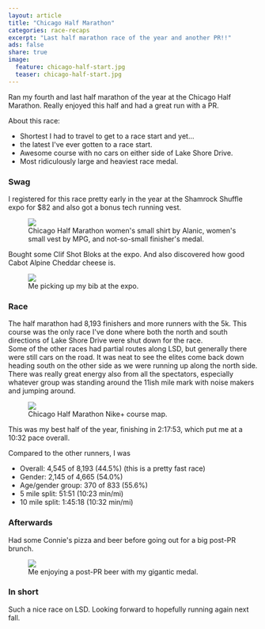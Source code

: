 ```yaml
---
layout: article
title: "Chicago Half Marathon"
categories: race-recaps
excerpt: "Last half marathon race of the year and another PR!!"
ads: false
share: true
image:
  feature: chicago-half-start.jpg
  teaser: chicago-half-start.jpg
---
```


Ran my fourth and last half marathon of the year at the Chicago Half Marathon.
Really enjoyed this half and had a great run with a PR.
 
About this race:

* Shortest I had to travel to get to a race start and yet...
* the latest I've ever gotten to a race start.
* Awesome course with no cars on either side of Lake Shore Drive.
* Most ridiculously large and heaviest race medal.

### Swag

I registered for this race pretty early in the year at the Shamrock Shuffle
expo for $82 and also got a bonus tech running vest. 

<figure class="half">
	<img src="{{ site.url}}/images/chicago-half-swag.jpg">
	<figcaption> 
Chicago Half Marathon women's small shirt by Alanic, women's small vest by MPG, and
not-so-small finisher's medal.
</figcaption>
</figure>

Bought some Clif Shot Bloks at the expo.  And also discovered how good Cabot Alpine
Cheddar cheese is.

<figure class="half">
	<img src="{{ site.url}}/images/chicago-half-expo.jpg">
	<figcaption> 
Me picking up my bib at the expo.
</figcaption>
</figure>


### Race

The half marathon had 8,193 finishers and more runners with the 5k.  This course was the only race I've
done where both the north and south directions of Lake Shore Drive were shut down for the race.  
Some of the other races had partial routes along LSD, but generally there were still cars on the road.
It was
neat to see the elites come back down heading south on the other side as we were running up along the
north side.  There was really great energy also from all the spectators, especially whatever group was
standing around the 11ish mile mark with noise makers and jumping around.  

<figure>
        <img src="{{ site.url }}/images/chicago-half-course.jpg">
        <figcaption>Chicago Half Marathon Nike+ course map. </figcaption>
</figure>

This was my best half of the year, finishing in 2:17:53, which put me at a 10:32 pace overall.

Compared to the other runners, I was

* Overall: 4,545 of 8,193 (44.5%) (this is a pretty fast race) 
* Gender: 2,145 of 4,665 (54.0%) 
* Age/gender group: 370 of 833 (55.6%) 
* 5 mile split: 51:51 (10:23 min/mi)
* 10 mile split: 1:45:18 (10:32 min/mi)

### Afterwards

Had some Connie's pizza and beer before going out for a big post-PR brunch.

<figure class="half">
        <img src="{{ site.url }}/images/chicago-half-finish.jpg">
        <figcaption>
Me enjoying a post-PR beer with my gigantic medal.
</figcaption>
</figure>


### In short

Such a nice race on LSD.  Looking forward to hopefully running again next fall.
